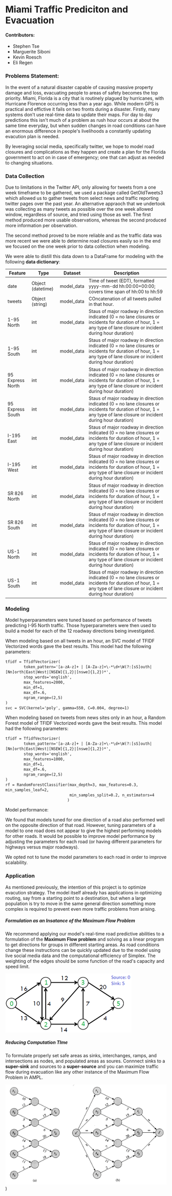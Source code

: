 # Miami Traffic Prediciton and Evacuation

#### Contributors:
- Stephen Tse
- Marguerite Siboni
- Kevin Roesch
- Eli Regen

### Problems Statement:

In the event of a natural disaster capable of causing massive property damage and loss, evacuating people to areas of safety becomes the top priority. Miami, Florida is a city that is routinely plagued by hurricanes, with Hurricane Florence occurring less than a year ago. While modern GPS is practical and effictive it fails on two fronts during a disaster. Firstly, many systems don't use real-time data to update their maps. For day to day predictions this isn't much of a problem as rush hour occurs at about the same time everyday, but when sudden changes in road conditions can have an enormous difference in people's livelihoods a constantly updating evacution plan is needed.

By leveraging social media, specifically twitter, we hope to model road closures and complications as they happen and create a plan for the Florida government to act on in case of emergency; one that can adjust as needed to changing situations.

### Data Collection

Due to limitations in the Twitter API, only allowing for tweets from a one week timeframe to be gathered, we used a package called GetOldTweets3 which allowed us to gather tweets from select news and traffic reporting twitter pages over the past year. An alternative appraoch that we undertook was collecting as many tweets as possible over the one week allowed window, regardless of source, and tried using those as well. The first method produced more usable observations, whereas the second produced more information per observation.

The second method proved to be more reliable and as the traffic data was more recent we were able to determine road closures easily so in the end we focused on the one week prior to data collection when modeling.

We were able to distill this data down to a DataFrame for modeling with the following **data dictionary**: 


|Feature|Type|Dataset|Description|
|---|---|---|---|
|date|Object (datetime)|model_data|Time of tweet (EDT), formatted yyyy-mm-dd hh:00:00+00:00; covers time span of hh:00 to hh:59|
|tweets|Object (string)|model_data|COncatenation of all tweets pulled in that hour.|
|1-95 North|int|model_data|Staus of major roadway in direction indicated (0 = no lane closures or incidents for duration of hour, 1 = any type of lane closure or incident during hour duration)|  
|1-95 South|int|model_data|Staus of major roadway in direction indicated (0 = no lane closures or incidents for duration of hour, 1 = any type of lane closure or incident during hour duration)|  
|95 Express North|int|model_data|Staus of major roadway in direction indicated (0 = no lane closures or incidents for duration of hour, 1 = any type of lane closure or incident during hour duration)|  
|95 Express South|int|model_data|Staus of major roadway in direction indicated (0 = no lane closures or incidents for duration of hour, 1 = any type of lane closure or incident during hour duration)| 
|I-195 East|int|model_data|Staus of major roadway in direction indicated (0 = no lane closures or incidents for duration of hour, 1 = any type of lane closure or incident during hour duration)|  
|I-195 West|int|model_data|Staus of major roadway in direction indicated (0 = no lane closures or incidents for duration of hour, 1 = any type of lane closure or incident during hour duration)| 
|SR 826 North|int|model_data|Staus of major roadway in direction indicated (0 = no lane closures or incidents for duration of hour, 1 = any type of lane closure or incident during hour duration)|  
|SR 826 South|int|model_data|Staus of major roadway in direction indicated (0 = no lane closures or incidents for duration of hour, 1 = any type of lane closure or incident during hour duration)| 
|US-1 North|int|model_data|Staus of major roadway in direction indicated (0 = no lane closures or incidents for duration of hour, 1 = any type of lane closure or incident during hour duration)|  
|US-1 South|int|model_data|Staus of major roadway in direction indicated (0 = no lane closures or incidents for duration of hour, 1 = any type of lane closure or incident during hour duration)| 

### Modeling

Model hyperparameters were tuned based on performance of tweets predicting I-95 North traffic. Those hyperparameters were then used to build a model for each of the 12 roadway directions being investigated.

When modeling based on all tweets in an hour, an SVC model of TFIDF Vectorized words gave the best results. This model had the following parameters: 
~~~~
tfidf = TfidfVectorizer(
        token_pattern='[a-zA-z]+ | [A-Za-z]+\-*\d+\W(?:[sS]outh|[Nn]orth|East|West|[NSEW]{1,2}|[nswe]{1,2})*',
        stop_words='english',
        max_features=2000,
        min_df=1,
        max_df=.6,
        ngram_range=(2,5)
)
svc = SVC(kernel='poly', gamma=550, C=0.004, degree=1)
~~~~
When modeling based on tweets from news sites only in an hour, a Random Forest model of TFIDF Vectorized words gave the best results. This model had the following parameters: 
~~~~
tfidf = TfidfVectorizer(
        token_pattern='[a-zA-z]+ | [A-Za-z]+\-*\d+\W(?:[sS]outh|[Nn]orth|East|West|[NSEW]{1,2}|[nswe]{1,2})*',
        stop_words='english',
        max_features=1000,
        min_df=1,
        max_df=.6,
        ngram_range=(2,5)
)
rf = RandomForestClassifier(max_depth=3, max_features=0.3, min_samples_leaf=2, 
                            min_samples_split=0.2, n_estimators=4
                           )
~~~~
Model performance: 

We found that models tuned for one direction of a road also performed well on the opposite direction of that road. However, tuning parameters of a model to one road does not appear to give the highest performing models for other roads. It would be possible to improve model performance by adjusting the parameters for each road (or having different parameters for highways versus major roadways). 

We opted not to tune the model parameters to each road in order to improve scalability. 

### Application

As mentioned previously, the intention of this project is to optimize evacution strategy. The model itself already has applications in optimizing routing, say from a starting point to a destination, but when a large population is try to move in the same general direction something more complex is required to prevent even more traffic problems from arising. 

##### Formulation as an Insatance of the Maximum Flow Problem

We recommend applying our model's real-time road predictive abilities to a formulation of the <b>Maximum Flow problem</b> and solving as a linear program to get directions for groups in different starting areas. As road conditions change these instructions can be quickly updated due to the model using live social media data and the computational efficiency of Simplex. The weighting of the edges should be some function of the road's capacity and speed limit.
    
![Maximum Flow Network](Images/ford_fulkerson11.png)

##### Reducing Computation TIme

To formulate properly set safe areas as sinks, interchanges, ramps, and intersections as nodes, and populated areas as soures. Connnect sinks to a <b>super-sink</b> and sources to a <b>super-source</b> and you can maximize traffic flow during evacuation like any other instance of the Maximum Flow Problem in AMPL. 
    
![Super Nodes](Images/584_a.gif))





